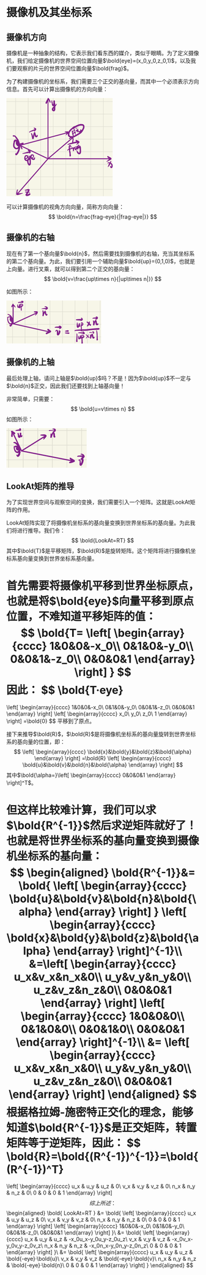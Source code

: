 # 摄像机及其坐标系

## 摄像机方向

摄像机是一种抽象的结构，它表示我们看东西的媒介，类似于眼睛。为了定义摄像机，我们给定摄像机的世界空间位置向量$\bold{eye}=(x_0,y_0,z_0,1)$，以及我们要观察的片元的世界空间位置向量$\bold{frag}$。

为了构建摄像机的坐标系，我们需要三个正交的基向量，而其中一个必须表示方向信息。首先可以计算出摄像机的方向向量：

<img src="8.摄像机及其坐标系_md_pictures/image-20221020201410118.png" alt="image-20221020201410118" style="zoom:50%;" />

可以计算摄像机的视角方向向量，简称方向向量：
$$
\bold{n=\frac{frag-eye}{|frag-eye|}}
$$

## 摄像机的右轴

现在有了第一个基向量$\bold{n}$，然后需要找到摄像机的右轴，充当其坐标系的第二个基向量。为此，我们要引用一个辅助向量$\bold{up}=(0,1,0)$，也就是上向量。进行叉乘，就可以得到第二个正交的基向量：
$$
\bold{v=\frac{up\times n}{|up\times n|}}
$$







如图所示：

<img src="8.摄像机及其坐标系_md_pictures/image-20221020202000743.png" alt="image-20221020202000743" style="zoom:50%;" />

## 摄像机的上轴

最后处理上轴，请问上轴是$\bold{up}$吗？不是！因为$\bold{up}$不一定与$\bold{n}$正交，因此我们还要找到上轴基向量！

非常简单，只需要：
$$
\bold{u=v\times n}
$$
如图所示：

![image-20221020202159796](8.摄像机及其坐标系_md_pictures/image-20221020202159796.png)



## LookAt矩阵的推导

为了实现世界空间与观察空间的变换，我们需要引入一个矩阵。这就是LookAt矩阵的作用。

LookAt矩阵实现了将摄像机坐标系的基向量变换到世界坐标系的基向量。为此我们将进行推导。我们令：
$$
\bold{LookAt=RT}
$$
其中$\bold{T}$是平移矩阵，$\bold{R}$是旋转矩阵。这个矩阵将进行摄像机坐标系基向量变换到世界坐标系基向量。

首先需要将摄像机平移到世界坐标原点，也就是将$\bold{eye}$向量平移到原点位置，不难知道平移矩阵的值：
$$
\bold{T=
\left[
\begin{array}{cccc}
1&0&0&-x_0\\
0&1&0&-y_0\\
0&0&1&-z_0\\
0&0&0&1
\end{array}
\right]
}
$$
因此：
$$
\bold{T·eye}
=
\left[
\begin{array}{cccc}
1&0&0&-x_0\\
0&1&0&-y_0\\
0&0&1&-z_0\\
0&0&0&1
\end{array}
\right]
\left[
\begin{array}{cccc}
x_0\\
y_0\\
z_0\\
1
\end{array}
\right]
=\bold{0}
$$
平移到了原点。

接下来推导$\bold{R}$，$\bold{R}$是将摄像机坐标系的基向量旋转到世界坐标系的基向量的位置，即：
$$
\left[
\begin{array}{cccc}
\bold{x}&\bold{y}&\bold{z}&\bold{\alpha}
\end{array}
\right]
=\bold{R}
\left[
\begin{array}{cccc}
\bold{u}&\bold{v}&\bold{n}&\bold{\alpha}
\end{array}
\right]
$$
其中$\bold{\alpha=}\left[
\begin{array}{cccc}
0&0&0&1
\end{array}
\right]^T$。

但这样比较难计算，我们可以求$\bold{R^{-1}}$然后求逆矩阵就好了！也就是将世界坐标系的基向量变换到摄像机坐标系的基向量：
$$
\begin{aligned}
\bold{R^{-1}}&=
\bold{
\left[
\begin{array}{cccc}
\bold{u}&\bold{v}&\bold{n}&\bold{\alpha}
\end{array}
\right]
}
\left[
\begin{array}{cccc}
\bold{x}&\bold{y}&\bold{z}&\bold{\alpha}
\end{array}
\right]^{-1}\\
&=\left[
\begin{array}{cccc}
u_x&v_x&n_x&0\\
u_y&v_y&n_y&0\\
u_z&v_z&n_z&0\\
0&0&0&1
\end{array}
\right]
\left[
\begin{array}{cccc}
1&0&0&0\\
0&1&0&0\\
0&0&1&0\\
0&0&0&1
\end{array}
\right]^{-1}\\
&=
\left[
\begin{array}{cccc}
u_x&v_x&n_x&0\\
u_y&v_y&n_y&0\\
u_z&v_z&n_z&0\\
0&0&0&1
\end{array}
\right]
\end{aligned}
$$
根据格拉姆-施密特正交化的理念，能够知道$\bold{R^{-1}}$是正交矩阵，转置矩阵等于逆矩阵，因此：
$$
\bold{R}=\bold{(R^{-1})^{-1}}=\bold{(R^{-1})^T}
=
\left[
\begin{array}{cccc}
u_x & u_y & u_z & 0\\
v_x & v_y & v_z & 0\\
n_x & n_y & n_z & 0\\
0 & 0 & 0 & 1
\end{array}
\right]
$$
综上所述：
$$
\begin{aligned}
\bold{
LookAt=RT
}
&=
\bold{
\left[
\begin{array}{cccc}
u_x & u_y & u_z & 0\\
v_x & v_y & v_z & 0\\
n_x & n_y & n_z & 0\\
0 & 0 & 0 & 1
\end{array}
\right]
\left[
\begin{array}{cccc}
1&0&0&-x_0\\
0&1&0&-y_0\\
0&0&1&-z_0\\
0&0&0&1
\end{array}
\right]
}\\
&=
\bold{
\left[
\begin{array}{cccc}
u_x & u_y & u_z & -x_0u_x-y_0u_y-z_0u_z\\
v_x & v_y & v_z & -x_0v_x-y_0v_y-z_0v_z\\
n_x & n_y & n_z & -x_0n_x-y_0n_y-z_0n_z\\
0 & 0 & 0 & 1
\end{array}
\right]
}\\
&=
\bold{
\left[
\begin{array}{cccc}
u_x & u_y & u_z & \bold{-eye}·\bold{u}\\
v_x & v_y & v_z & \bold{-eye}·\bold{v}\\
n_x & n_y & n_z & \bold{-eye}·\bold{n}\\
0 & 0 & 0 & 1
\end{array}
\right]
}
\end{aligned}
$$
